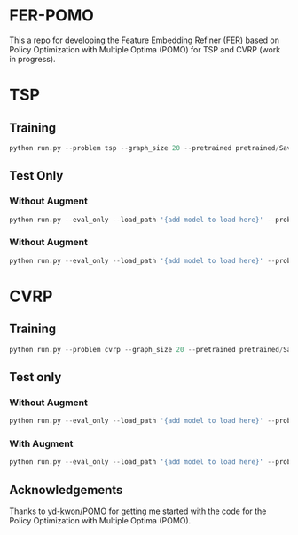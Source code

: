 # FER-POMO
This a repo for developing the Feature Embedding Refiner (FER) based on Policy Optimization with Multiple Optima (POMO) for TSP and CVRP (work in progress).

# TSP
## Training
```python
python run.py --problem tsp --graph_size 20 --pretrained pretrained/Saved_TSP20_Model/ACTOR_state_dic.pt --epoch_end 100 --batch_size 100 --epoch_size 1000 --val_size 1000 --eval_batch_size 1000 --T_max 200 --K 6
```

## Test Only
### Without Augment
```python
python run.py --eval_only --load_path '{add model to load here}' --problem tsp --graph_size 20 --pretrained pretrained/Saved_TSP20_Model/ACTOR_state_dic.pt --val_dataset dataset/tsp20_test_seed1234.pkl --val_size 10000 --eval_batch_size 10000 --T_max 200 
```
### Without Augment
```python
python run.py --eval_only --load_path '{add model to load here}' --problem tsp --graph_size 20 --pretrained pretrained/Saved_TSP20_Model/ACTOR_state_dic.pt --val_dataset dataset/tsp20_test_seed1234.pkl --val_size 10000 --eval_batch_size 10000 --T_max 200 --augment
```

# CVRP
## Training
```python
python run.py --problem cvrp --graph_size 20 --pretrained pretrained/Saved_CVRP20_Model/ACTOR_state_dic.pt --epoch_end 100 --batch_size 100 --epoch_size 1000 --val_size 1000 --eval_batch_size 1000 --T_max 200 --K 6
```

## Test only
### Without Augment
```python
python run.py --eval_only --load_path '{add model to load here}' --problem cvrp --graph_size 20 --pretrained pretrained/Saved_TSP20_Model/ACTOR_state_dic.pt --val_dataset dataset/vrp20_test_seed1234.pkl --val_size 10000 --eval_batch_size 10000 --T_max 200 
```
### With Augment
```python
python run.py --eval_only --load_path '{add model to load here}' --problem cvrp --graph_size 20 --pretrained pretrained/Saved_TSP20_Model/ACTOR_state_dic.pt --val_dataset dataset/vrp20_test_seed1234.pkl --val_size 10000 --eval_batch_size 10000 --T_max 200 --augment
```

## Acknowledgements
Thanks to [yd-kwon/POMO](https://github.com/yd-kwon/POMO) for getting me started with the code for the Policy Optimization with Multiple Optima (POMO).
